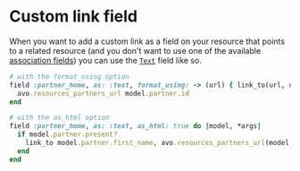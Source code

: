 # Custom link field

When you want to add a custom link as a field on your resource that points to a related resource (and you don't want to use one of the available [association fields](associations)) you can use the [`Text`](fields#text) field like so.

```ruby
# with the format_using option
field :partner_home, as: :text, format_using: -> (url) { link_to(url, url, target: "_blank") } do |model, *args|
  avo.resources_partners_url model.partner.id
end

# with the as_html option
field :partner_home, as: :text, as_html: true do |model, *args|
  if model.partner.present?
    link_to model.partner.first_name, avo.resources_partners_url(model.partner.id)
  end
end
```

